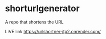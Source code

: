 # shorturlgenerator
A repo that shortens the URL

LIVE link 
https://urlshortner-jtp2.onrender.com/
